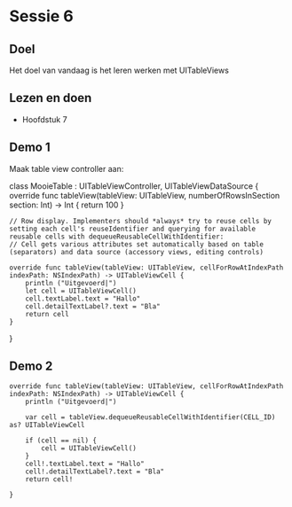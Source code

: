 # Sessie 6

## Doel
Het doel van vandaag is het leren werken met UITableViews

## Lezen en doen
* Hoofdstuk 7


## Demo 1

Maak table view controller aan:

class MooieTable : UITableViewController, UITableViewDataSource {
    override func tableView(tableView: UITableView, numberOfRowsInSection section: Int) -> Int {
        return 100
    }
    
    // Row display. Implementers should *always* try to reuse cells by setting each cell's reuseIdentifier and querying for available reusable cells with dequeueReusableCellWithIdentifier:
    // Cell gets various attributes set automatically based on table (separators) and data source (accessory views, editing controls)
    
    override func tableView(tableView: UITableView, cellForRowAtIndexPath indexPath: NSIndexPath) -> UITableViewCell {
        println ("Uitgevoerd|")
        let cell = UITableViewCell()
        cell.textLabel.text = "Hallo"
        cell.detailTextLabel?.text = "Bla"
        return cell
    }
}

## Demo 2

    
    override func tableView(tableView: UITableView, cellForRowAtIndexPath indexPath: NSIndexPath) -> UITableViewCell {
        println ("Uitgevoerd|")

        var cell = tableView.dequeueReusableCellWithIdentifier(CELL_ID) as? UITableViewCell
        
        if (cell == nil) {
            cell = UITableViewCell()
        }
        cell!.textLabel.text = "Hallo"
        cell!.detailTextLabel?.text = "Bla"
        return cell!

    }

    
